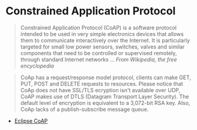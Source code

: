 Constrained Application Protocol
==

> Constrained Application Protocol (CoAP) is a software protocol intended to be used in very simple electronics devices that allows them to communicate interactively over the Internet. It is particularly targeted for small low power sensors, switches, valves and similar components that need to be controlled or supervised remotely, through standard Internet networks ... *From Wikipedia, the free encyclopedia*

>CoAp has a request/response model protocol, clients can make GET, PUT, POST and DELETE requests to resources. Please notice that CoAp does not have SSL/TLS ecryption isn't available over UDP, CoAP makes use of DTLS (Datagram Transport Layer Security). The default level of encryption is equivalent to a 3,072-bit RSA key. Also, CoAp lacks of a publish-subscribe message queue.

- [Eclipse CoAP](http://iot.eclipse.org/getting-started#tutorials)